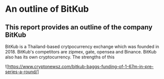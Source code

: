 # An outline of BitKub

## This report provides an outline of the company BitKub

BitKub is a Thailand-based crytpocurrency exchange which was founded in 2018. BitKub's competitors are zipmex, gate, opensea and Binance.
BitKub also has its own cryptocurrency. The strengths of this 

![https://www.cryptonewsz.com/bitkub-baggs-funding-of-1-67m-in-pre-series-a-round/]
